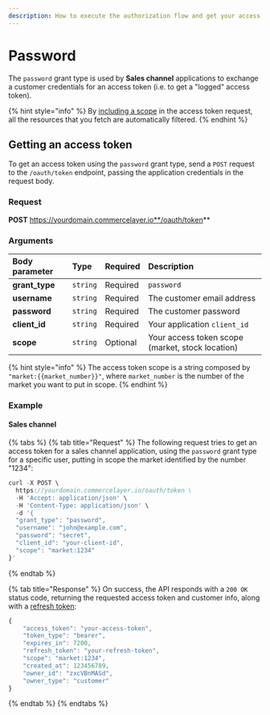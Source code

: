 ```yaml
---
description: How to execute the authorization flow and get your access token
---
```


# Password

The `password` grant type is used by **Sales channel** applications to exchange a customer credentials for an access token \(i.e. to get a "logged" access token\).

{% hint style="info" %}
By [including a scope](./#authorization-scopes) in the access token request, all the resources that you fetch are automatically filtered.
{% endhint %}

## Getting an access token

To get an access token using the `password` grant type, send a `POST` request to the `/oauth/token` endpoint, passing the application credentials in the request body.

### Request

**POST** https://yourdomain.commercelayer.io**/oauth/token**

### Arguments

| Body parameter | Type | Required | Description |
| :--- | :--- | :--- | :--- |
| **grant\_type** | `string` | Required | `password` |
| **username** | `string` | Required | The customer email address |
| **password** | `string` | Required | The customer password |
| **client\_id** | `string` | Required | Your application `client_id` |
| **scope** | `string` | Optional | Your access token scope \(market, stock location\) |

{% hint style="info" %}
The access token scope is a string composed by `"market:{{market_number}}"`, where `market_number` is the number of the market you want to put in scope.
{% endhint %}

### Example

#### Sales channel

{% tabs %}
{% tab title="Request" %}
The following request tries to get an access token for a sales channel application, using the `password` grant type for a specific user, putting in scope the market identified by the number "1234":

```javascript
curl -X POST \
  https://yourdomain.commercelayer.io/oauth/token \
  -H 'Accept: application/json' \
  -H 'Content-Type: application/json' \
  -d '{
  "grant_type": "password",
  "username": "john@example.com",
  "password": "secret",
  "client_id": "your-client-id",
  "scope": "market:1234"
}'
```
{% endtab %}

{% tab title="Response" %}
On success, the API responds with a `200 OK` status code, returning the requested access token and customer info, along with a [refresh token](refresh-token.md#sales-channel):

```javascript
{
    "access_token": "your-access-token",
    "token_type": "bearer",
    "expires_in": 7200,
    "refresh_token": "your-refresh-token",
    "scope": "market:1234",
    "created_at": 123456789,
    "owner_id": "zxcVBnMASd",
    "owner_type": "customer"
}
```
{% endtab %}
{% endtabs %}

